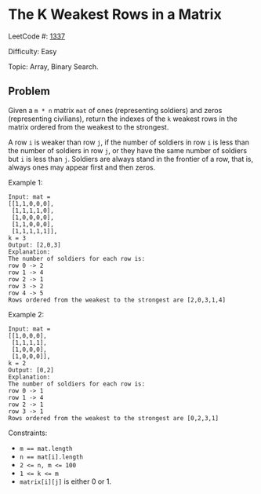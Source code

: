 # The K Weakest Rows in a Matrix

LeetCode #: [1337](https://leetcode.com/problems/the-k-weakest-rows-in-a-matrix/)

Difficulty: Easy

Topic: Array, Binary Search.

## Problem

Given a `m * n` matrix `mat` of ones (representing soldiers) and zeros (representing civilians), return the indexes of the `k` weakest rows in the matrix ordered from the weakest to the strongest.

A row `i` is weaker than row `j`, if the number of soldiers in row `i` is less than the number of soldiers in row `j`, or they have the same number of soldiers but `i` is less than `j`. Soldiers are always stand in the frontier of a row, that is, always ones may appear first and then zeros.

Example 1:

```text
Input: mat = 
[[1,1,0,0,0],
 [1,1,1,1,0],
 [1,0,0,0,0],
 [1,1,0,0,0],
 [1,1,1,1,1]], 
k = 3
Output: [2,0,3]
Explanation: 
The number of soldiers for each row is: 
row 0 -> 2 
row 1 -> 4 
row 2 -> 1 
row 3 -> 2 
row 4 -> 5 
Rows ordered from the weakest to the strongest are [2,0,3,1,4]
```

Example 2:

```text
Input: mat = 
[[1,0,0,0],
 [1,1,1,1],
 [1,0,0,0],
 [1,0,0,0]], 
k = 2
Output: [0,2]
Explanation: 
The number of soldiers for each row is: 
row 0 -> 1 
row 1 -> 4 
row 2 -> 1 
row 3 -> 1 
Rows ordered from the weakest to the strongest are [0,2,3,1]
```

Constraints:

- `m == mat.length`
- `n == mat[i].length`
- `2 <= n, m <= 100`
- `1 <= k <= m`
- `matrix[i][j]` is either 0 or 1.
